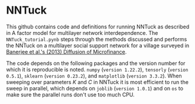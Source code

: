 # NNTuck
This github contains code and definitions for running NNTuck as described in A factor model for multilayer network interdependence. The `NNTuck_tutorial.pynb` steps through the methods discussed and performs the NNTuck on a multilayer social support network for a village surveyed in [Banerjee et al.'s (2013) Diffusion of Microfinance](https://dataverse.harvard.edu/dataset.xhtml?persistentId=hdl:1902.1/21538).

The code depends on the following packages and the version number for which it is reproducible is noted. `numpy` (`version 1.22.2`), `tensorly` (`version 0.5.1`), `sklearn` (`version 0.23.2`), and `matplotlib` (`version 3.3.2`). When sweeping over parameters $K$ and $C$ in NNTuck it is most efficient to run the sweep in parallel, which depends on `joblib` (`version 1.0.1`) and on `os` to make sure the parallel runs don't use too much CPU.


